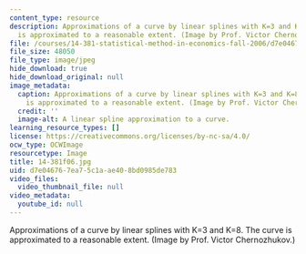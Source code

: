 ```yaml
---
content_type: resource
description: Approximations of a curve by linear splines with K=3 and K=8. The curve
  is approximated to a reasonable extent. (Image by Prof. Victor Chernozhukov.)
file: /courses/14-381-statistical-method-in-economics-fall-2006/d7e046767ea75c1aae408bd0985de783_14-381f06.jpg
file_size: 48050
file_type: image/jpeg
hide_download: true
hide_download_original: null
image_metadata:
  caption: Approximations of a curve by linear splines with K=3 and K=8. The curve
    is approximated to a reasonable extent. (Image by Prof. Victor Chernozhukov.)
  credit: ''
  image-alt: A linear spline approximation to a curve.
learning_resource_types: []
license: https://creativecommons.org/licenses/by-nc-sa/4.0/
ocw_type: OCWImage
resourcetype: Image
title: 14-381f06.jpg
uid: d7e04676-7ea7-5c1a-ae40-8bd0985de783
video_files:
  video_thumbnail_file: null
video_metadata:
  youtube_id: null
---
```

Approximations of a curve by linear splines with K=3 and K=8. The curve is approximated to a reasonable extent. (Image by Prof. Victor Chernozhukov.)